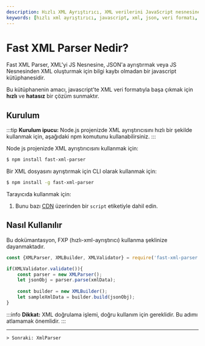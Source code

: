 ```yaml
---
description: Hızlı XML Ayrıştırıcı, XML verilerini JavaScript nesnesine çevirirken veya JavaScript nesnelerinden XML oluştururken bilgi kaybı olmadan çalışan bir kütüphanedir. Bu kütüphane, hızlı ve hassas bir çözüm sunarak kullanıcıların JavaScript'te XML verisi ile daha etkin bir şekilde çalışmasına yardımcı olur.
keywords: [hızlı xml ayrıştırıcı, javascript, xml, json, veri formatı, kütüphane, cdn]
---
```


# Fast XML Parser Nedir?

Fast XML Parser, XML'yi JS Nesnesine, JSON'a ayrıştırmak veya JS Nesnesinden XML oluşturmak için bilgi kaybı olmadan bir javascript kütüphanesidir. 

Bu kütüphanenin amacı, javascript'te XML veri formatıyla başa çıkmak için **hızlı** ve **hatasız** bir çözüm sunmaktır.

## Kurulum

:::tip
**Kurulum ipucu:** Node.js projenizde XML ayrıştırıcısını hızlı bir şekilde kullanmak için, aşağıdaki npm komutunu kullanabilirsiniz.
:::

Node js projenizde XML ayrıştırıcısını kullanmak için:
```bash
$ npm install fast-xml-parser
```

Bir XML dosyasını ayrıştırmak için CLI olarak kullanmak için:
```bash
$ npm install -g fast-xml-parser
```

Tarayıcıda kullanmak için:
1. Bunu bazı [CDN](https://cdnjs.com/libraries/fast-xml-parser) üzerinden bir `script` etiketiyle dahil edin.

## Nasıl Kullanılır

Bu dokümantasyon, FXP (hızlı-xml-ayrıştırıcı) kullanma şeklinize dayanmaktadır.

```js
const {XMLParser, XMLBuilder, XMLValidator} = require('fast-xml-parser');

if(XMLValidator.validate()){
    const parser = new XMLParser();
    let jsonObj = parser.parse(xmlData);
    
    const builder = new XMLBuilder();
    let sampleXmlData = builder.build(jsonObj);
}
```

:::info
**Dikkat:** XML doğrulama işlemi, doğru kullanım için gereklidir. Bu adımı atlamamak önemlidir.
:::

---

`> Sonraki: XmlParser`